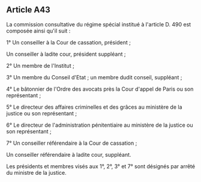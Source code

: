 Article A43
----
La commission consultative du régime spécial institué à l'article D. 490 est
composée ainsi qu'il suit :

1° Un conseiller à la Cour de cassation, président ;

Un conseiller à ladite cour, président suppléant ;

2° Un membre de l'Institut ;

3° Un membre du Conseil d'Etat ; un membre dudit conseil, suppléant ;

4° Le bâtonnier de l'Ordre des avocats près la Cour d'appel de Paris ou son
représentant ;

5° Le directeur des affaires criminelles et des grâces au ministère de la
justice ou son représentant ;

6° Le directeur de l'administration pénitentiaire au ministère de la justice ou
son représentant ;

7° Un conseiller référendaire à la Cour de cassation ;

Un conseiller référendaire à ladite cour, suppléant.

Les présidents et membres visés aux 1°, 2°, 3° et 7° sont désignés par arrêté du
ministre de la justice.
